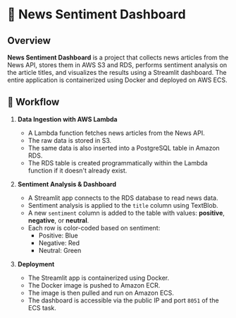 # 📰 News Sentiment Dashboard
## Overview
**News Sentiment Dashboard** is a project that collects news articles from the News API, stores them in AWS S3 and RDS, performs sentiment analysis on the article titles, and visualizes the results using a Streamlit dashboard. The entire application is containerized using Docker and deployed on AWS ECS.
## 🔁 Workflow
1. **Data Ingestion with AWS Lambda**
   - A Lambda function fetches news articles from the News API.
   - The raw data is stored in S3.
   - The same data is also inserted into a PostgreSQL table in Amazon RDS.
   - The RDS table is created programmatically within the Lambda function if it doesn't already exist.
2. **Sentiment Analysis & Dashboard**
   - A Streamlit app connects to the RDS database to read news data.
   - Sentiment analysis is applied to the `title` column using TextBlob.
   - A new `sentiment` column is added to the table with values: **positive**, **negative**, or **neutral**.
   - Each row is color-coded based on sentiment:
     - Positive: Blue
     - Negative: Red
     - Neutral: Green

3. **Deployment**
   - The Streamlit app is containerized using Docker.
   - The Docker image is pushed to Amazon ECR.
   - The image is then pulled and run on Amazon ECS.
   - The dashboard is accessible via the public IP and port `8051` of the ECS task.
